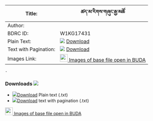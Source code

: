 
|Title:    |ཚད་མ་རིགས་གཞུང་རྒྱ་མཚོ			|
|---	   |---				     |
|Author:   |		        	     |
|BDRC ID:  |W1KG17431  			     |
|Plain Text:|![](https://img.icons8.com/color/20/000000/txt.png) <a href='https://github.com/ta4tsering/P008165/releases/download/v102/P008165_base.zip' class='button'>Download</a> |
|Text with Pagination:|![](https://img.icons8.com/color/20/000000/txt.png) <a href='https://github.com/ta4tsering/P008165/releases/download/v102/P008165_hfml.zip' class='button'>Download</a> |
|Images Link:|[<img width="25" src="https://library.bdrc.io/icons/BUDA-small.svg"> Images of base file open in BUDA](https://library.bdrc.io/show/bdr:W1KG17431)



	- 





### Downloads <img src="https://img.icons8.com/cotton/20/000000/download-from-cloud.png">
- ![](https://img.icons8.com/color/20/000000/txt.png)<a href='https://github.com/ta4tsering/P008165/releases/download/v102/P008165_base.zip' class='button'>Download</a>  Plain text (.txt)
- ![](https://img.icons8.com/color/20/000000/txt.png)<a href='https://github.com/ta4tsering/P008165/releases/download/v102/P008165_hfml.zip' class='button'>Download</a> text with pagination (.txt)

[<img width="25" src="https://library.bdrc.io/icons/BUDA-small.svg"> Images of base file open in BUDA](https://library.bdrc.io/show/bdr:W1KG17431)


